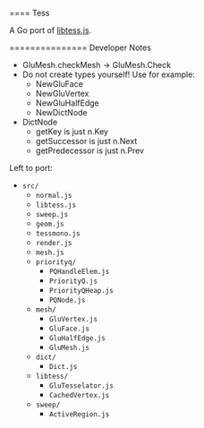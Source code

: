 ====
Tess

A Go port of [libtess.js](https://github.com/brendankenny/libtess.js).

===============
Developer Notes

- GluMesh.checkMesh -> GluMesh.Check
- Do not create types yourself! Use for example:
  - NewGluFace
  - NewGluVertex
  - NewGluHalfEdge
  - NewDictNode
- DictNode
  - getKey is just n.Key
  - getSuccessor is just n.Next
  - getPredecessor is just n.Prev

Left to port:

- `src/`
  - `normal.js`
  - `libtess.js`
  - `sweep.js`
  - `geom.js`
  - `tessmono.js`
  - `render.js`
  - `mesh.js`
  - `priorityq/`
    - `PQHandleElem.js`
    - `PriorityQ.js`
    - `PriorityQHeap.js`
    - `PQNode.js`
  - `mesh/`
    - `GluVertex.js`
    - `GluFace.js`
    - `GluHalfEdge.js`
    - `GluMesh.js`
  - `dict/`
    - `Dict.js`
  - `libtess/`
    - `GluTesselator.js`
    - `CachedVertex.js`
  - `sweep/`
    - `ActiveRegion.js`

